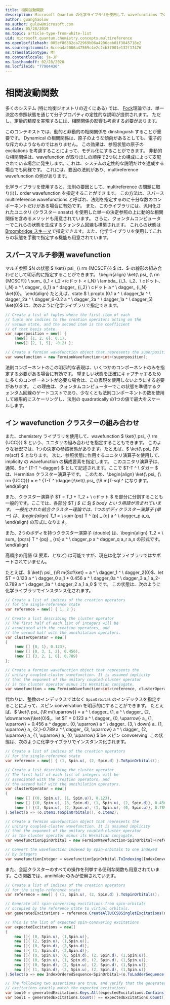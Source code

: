 ```yaml
---
title: 相関波動関数
description: Microsoft Quantum の化学ライブラリを使用して、wavefunctions での動的および非動的な相関関係について説明します。
author: guanghaolow
ms.author: gulow@microsoft.com
ms.date: 05/28/2019
ms.topic: article-type-from-white-list
uid: microsoft.quantum.chemistry.concepts.multireference
ms.openlocfilehash: 005ef86382ca72969b06a4206cab01f3845718e2
ms.sourcegitcommit: 6ccea4a2006a47569c4e2c2cb37001e132f17476
ms.translationtype: MT
ms.contentlocale: ja-JP
ms.lasthandoff: 02/28/2020
ms.locfileid: "77904436"
---
```

# <a name="correlated-wavefunctions"></a>相関波動関数

多くのシステム (特に均衡ジオメトリの近くにある) では、 [Fock](xref:microsoft.quantum.chemistry.concepts.hartreefock)理論では、単一決定の参照状態を通じて分子プロパティの定性的な説明が提供されます。 ただし、定量的精度を実現するには、相関関係の影響も考慮する必要があります。 

このコンテキストでは、動的と非動的の相関関係を dinstinguish することが重要です。
Dynamical の相関関係は、原子のような傾向があるとしても、電子的な斥力のようなものではありません。 この効果は、参照状態の原子の excitations を考慮することによって、モデル化にすることができます。 非動的な相関関係は、wavefunction が取り出しの順序で2つ以上の構成によって支配されている場合に発生します。これは、システムの定性的な説明だけを達成する場合でも同様です。
これには、要因の法則があり、multireference wavefunction の例があります。

化学ライブラリを使用すると、法則の要因として、multireference の問題に取り出し order wavefunction を指定することができます。 この方法は、スパース multireference wavefunctions と呼ばれ、法則を指定するのに十分な数のコンポーネントだけがある場合に有効です。 また、このライブラリには、汎用化されたユニタリ (クラスター ansatz) を使用した単一の決定参照の上に動的な相関関係を含めるメソッドも用意されています。 さらに、クォンタムコンピューターでこれらの状態を生成するクォンタム回線も構築されます。 これらの状態は[Broombridge スキーマ](xref:microsoft.quantum.libraries.chemistry.schema.broombridge)で指定できます。また、化学ライブラリを使用してこれらの状態を手動で指定する機能も用意されています。

## <a name="sparse-multi-reference-wavefunction"></a>スパースマルチ参照 wavefunction
マルチ参照 $N の状態 $ \ket{\ psi_ {\ rm {MCSCF}}} $ は、$-の線形の組み合わせとして明示的に指定することができます。
\begin{align} \ket{\ psi_ {\ rm {MCSCF}} \ sum_ {i_1 < i_2 </cドット < i_N} \ lambda_ {i_1、i_2、\ cドット、i_N} a ^ \ dagger_ {i_1} a ^ dagger_ {i_2} \ cドット a ^ \ dagger_ {i_N} \ket{0}。
\end{align} たとえば、state $ \ propto (0.1 a ^ \ dagger_1a ^ \ dagger_2a ^ \ dagger_6-0.2 a ^ \ dagger_2a ^ \ dagger_1a ^ \ dagger_5) \ket{0}$ は、次のように化学ライブラリで指定できます。
```csharp
// Create a list of tuples where the first item of each 
// tuple are indices to the creation operators acting on the
// vacuum state, and the second item is the coefficient
// of that basis state.
var superposition = new[] {
    (new[] {1, 2, 6}, 0.1),
    (new[] {2, 1, 5}, -0.2) };

// Create a fermion wavefunction object that represents the superposition.
var wavefunction = new FermionWavefunction<int>(superposition);
```
法則コンポーネントのこの明示的な表現は、いくつかのコンポーネントのみを指定する必要がある場合に有効です。 望ましい状態を正確にキャプチャするために多くのコンポーネントが必要な場合は、この表現を使用しないようにする必要があります。 この理由は、クォンタムコンピューターでこの状態を準備するクォンタム回線のゲートコストであり、少なくとも法則コンポーネントの数を使用して線形的にスケーリングし、法則の quadratically の1つの値で最大をスケールします。

## <a name="unitary-coupled-cluster-wavefunction"></a>イン wavefunction クラスターの組み合わせ
また、chemistery ライブラリを使用して、wavefunction $ \ket{\ psi_ {\ rm {UCC}}} $ という、ユニタリの組み合わせを指定することもできます。 このような状況では、1つの決定の参照状態があります。たとえば、$ \ket{\ psi_ {\R m{scf} $ となります。 次に、参照状態に作用するユニタリ演算子を使用して、implicity の wavefunction の構成要素を指定します。
このユニタリ演算子は、通常、$e ^ {T-T ^-dagger} $ として記述されます。ここで $T-T ^ \ ダガー $ は、Hermitian クラスター演算子です。 このため、\begin{align} \ket{\ psi_ {\ rm {UCC}}} = e ^ {T-T ^ \dagger}\ket{\ psi_ {\R m{T-sql ^ になります。
\end{align}

また、クラスター演算子 $T = T_1 + T_2 + \ cドット $ を部分に分割することも一般的です。ここでは、各部分 $T _j $ に $j $ body という用語が含まれています。 一般化された結合クラスター理論では、1つのボディクラスター演算子 (単一) は、\begin{align} T_1 = \ sum_ {pq} T ^ {p} _ {q} a ^ \ dagger_p a_q, \end{align} の形式になります。

また、2つのボディを持つクラスター演算子 (double) は、\begin{align} T_2 = \ sum_ {pqrs} T ^ {pq} _ {rs} a ^ \ dagger_p a ^ dagger_q a_r a_s の形式です。
\end{align}

高順序の用語 (3 要素、となど) は可能ですが、現在は化学ライブラリではサポートされていません。

たとえば、$ \ket{\ psi_ {\R m{Scf\ket} = a ^ \ dagger_1 ^ \ dagger_2{0}$、let $T = 0.123 a ^ \ dagger_0 a_1 + 0.456 a ^ \ dagger_0a ^ \ dagger_3 a_1 a_2-0.789 a ^ \ dagger_3a ^ \ dagger_2 a_1 a_0 $ です。 この状態は、次のように化学ライブラリでインスタンス化されます。
```csharp
// Create a list of indices of the creation operators
// for the single-reference state
var reference = new[] { 1, 2 };

// Create a list describing the cluster operator
// The first half of each list of integers will be
// associated with the creation operators, and
// the second half with the annihilation operators.
var clusterOperator = new[]
{
    (new [] {0, 1}, 0.123),
    (new [] {0, 3, 1, 2}, 0.456),
    (new [] {3, 2, 1, 0}, 0.789)
};

// Create a fermion wavefunction object that represents the 
// unitary coupled-cluster wavefunction. It is assumed implicity
// that the exponent of the unitary coupled-cluster operator
// is the cluster operator minus its Hermitian conjugate.
var wavefunction = new FermionWavefunction<int>(reference, clusterOperator);
```

代わりに、整数のインデックスではなく `SpinOrbital` のインデックスを指定することによって、スピン convervation を明示的にすることができます。 たとえば、$ \ket{\ psi_ {\R m{\uparrow}} = a ^ \ dagger_ {1, a ^ \ dagger_ {2, \downarrow}\ket{0}$,、let $T = 0.123 a ^ \ dagger_ {0, \uparrow} a_ {1, \uparrow} + 0.456 a ^ dagger_ {0, \uparrow} a ^ \ dagger_ {3, \ down} a_ {1, \uparrow} a_ {2,}-0.789 a ^ \ dagger_ {3, \uparrow} a ^ \ dagger_ {2, \uparrow} a_ {1, \uparrow} a_ {0, \uparrow} $ be スピン convserving. この状態は、次のように化学ライブラリでインスタンス化されます。
```csharp
// Create a list of indices of the creation operators
// for the single-reference state
var reference = new[] { (1, Spin.u), (2, Spin.d) }.ToSpinOrbitals();

// Create a list describing the cluster operator
// The first half of each list of integers will be
// associated with the creation operators, and
// the second half with the annihilation operators.
var clusterOperator = new[]
{
    (new [] {(0, Spin.u), (1, Spin.u)}, 0.123),
    (new [] {(0, Spin.u), (3, Spin.d), (1, Spin.u), (2, Spin.d)}, 0.456),
    (new [] {(3, Spin.u), (2, Spin.u), (1, Spin.u), (0, Spin.u)}, 0.789)
}.Select(o => (o.Item1.ToSpinOrbitals(), o.Item2);

// Create a fermion wavefunction object that represents the 
// unitary coupled-cluster wavefunction. It is assumed implicity
// that the exponent of the unitary coupled-cluster operator
// is the cluster operator minus its Hermitian conjugate.
var wavefunctionSpinOrbital = new FermionWavefunction<SpinOrbital>(reference, clusterOperator);

// Convert the wavefunction indexed by spin-orbitals to one indexed
// by integers
var wavefunctionInteger = wavefunctionSpinOrbital.ToIndexing(IndexConvention.UpDown);
```

また、会話クラスターのすべての操作を列挙する便利な関数も用意されています。この関数では、annihilate のみが使用されています。
```csharp
// Create a list of indices of the creation operators
// for the single-reference state
var reference = new[] { (1, Spin.u), (2, Spin.d) }.ToSpinOrbitals();

// Generate all spin-conversing excitations from spin-orbitals 
// occupied by the reference state to virtual orbitals.
var generatedExcitations = reference.CreateAllUCCSDSingletExcitations(nOrbitals: 3).Excitations;

// This is the list of expected spin-consvering excitations
var expectedExcitations = new[]
{
    new []{ (0, Spin.u), (1,Spin.u)},
    new []{ (2, Spin.u), (1,Spin.u)},
    new []{ (0, Spin.d), (2,Spin.d)},
    new []{ (1, Spin.d), (2,Spin.d)},
    new []{ (0, Spin.u), (0, Spin.d), (2, Spin.d), (1,Spin.u)},
    new []{ (0, Spin.u), (1, Spin.d), (2, Spin.d), (1,Spin.u)},
    new []{ (0, Spin.d), (2, Spin.u), (2, Spin.d), (1,Spin.u)},
    new []{ (1, Spin.d), (2, Spin.u), (2, Spin.d), (1,Spin.u)}
}.Select(o => new IndexOrderedSequence<SpinOrbital>(o.ToLadderSequence()));

// The following two assertions are true, and verify that the generated 
// excitations exactly match the expected excitations.
var bool0 = generatedExcitations.Keys.All(expectedExcitations.Contains);
var bool1 = generatedExcitations.Count() == expectedExcitations.Count();
```
